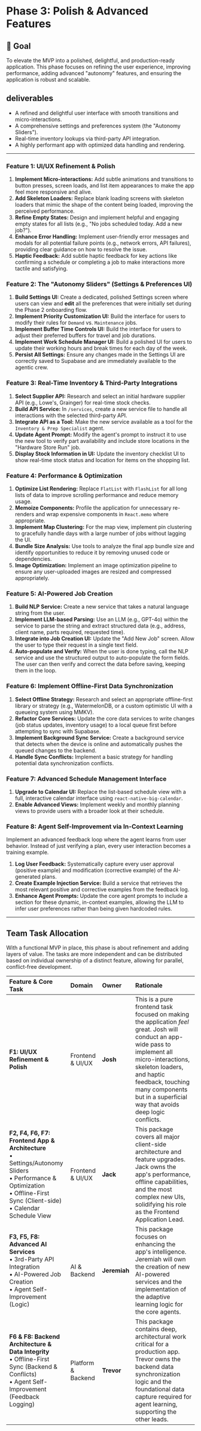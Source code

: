 # Phase 3: Polish & Advanced Features

## 🎯 Goal
To elevate the MVP into a polished, delightful, and production-ready application. This phase focuses on refining the user experience, improving performance, adding advanced "autonomy" features, and ensuring the application is robust and scalable.

##  deliverables
- A refined and delightful user interface with smooth transitions and micro-interactions.
- A comprehensive settings and preferences system (the "Autonomy Sliders").
- Real-time inventory lookups via third-party API integration.
- A highly performant app with optimized data handling and rendering.

---

### Feature 1: UI/UX Refinement & Polish

1.  **Implement Micro-interactions:** Add subtle animations and transitions to button presses, screen loads, and list item appearances to make the app feel more responsive and alive.
2.  **Add Skeleton Loaders:** Replace blank loading screens with skeleton loaders that mimic the shape of the content being loaded, improving the perceived performance.
3.  **Refine Empty States:** Design and implement helpful and engaging empty states for all lists (e.g., "No jobs scheduled today. Add a new job?").
4.  **Enhance Error Handling:** Implement user-friendly error messages and modals for all potential failure points (e.g., network errors, API failures), providing clear guidance on how to resolve the issue.
5.  **Haptic Feedback:** Add subtle haptic feedback for key actions like confirming a schedule or completing a job to make interactions more tactile and satisfying.

### Feature 2: The "Autonomy Sliders" (Settings & Preferences UI)

1.  **Build Settings UI:** Create a dedicated, polished Settings screen where users can view and **edit** all the preferences that were initially set during the Phase 2 onboarding flow.
2.  **Implement Priority Customization UI:** Build the interface for users to modify their rules for `Demand` vs. `Maintenance` jobs.
3.  **Implement Buffer Time Controls UI:** Build the interface for users to adjust their preferred buffers for travel and job durations.
4.  **Implement Work Schedule Manager UI:** Build a polished UI for users to update their working hours and break times for each day of the week.
5.  **Persist All Settings:** Ensure any changes made in the Settings UI are correctly saved to Supabase and are immediately available to the agentic crew.

### Feature 3: Real-Time Inventory & Third-Party Integrations

1.  **Select Supplier API:** Research and select an initial hardware supplier API (e.g., Lowe's, Grainger) for real-time stock checks.
2.  **Build API Service:** In `/services`, create a new service file to handle all interactions with the selected third-party API.
3.  **Integrate API as a Tool:** Make the new service available as a tool for the `Inventory & Prep Specialist` agent.
4.  **Update Agent Prompt:** Modify the agent's prompt to instruct it to use the new tool to verify part availability and include store locations in the "Hardware Store Run" job.
5.  **Display Stock Information in UI:** Update the inventory checklist UI to show real-time stock status and location for items on the shopping list.

### Feature 4: Performance & Optimization

1.  **Optimize List Rendering:** Replace `FlatList` with `FlashList` for all long lists of data to improve scrolling performance and reduce memory usage.
2.  **Memoize Components:** Profile the application for unnecessary re-renders and wrap expensive components in `React.memo` where appropriate.
3.  **Implement Map Clustering:** For the map view, implement pin clustering to gracefully handle days with a large number of jobs without lagging the UI.
4.  **Bundle Size Analysis:** Use tools to analyze the final app bundle size and identify opportunities to reduce it by removing unused code or dependencies.
5.  **Image Optimization:** Implement an image optimization pipeline to ensure any user-uploaded images are resized and compressed appropriately.

### Feature 5: AI-Powered Job Creation

1.  **Build NLP Service:** Create a new service that takes a natural language string from the user.
2.  **Implement LLM-based Parsing:** Use an LLM (e.g., GPT-4o) within the service to parse the string and extract structured data (e.g., address, client name, parts required, requested time).
3.  **Integrate into Job Creation UI:** Update the "Add New Job" screen. Allow the user to type their request in a single text field.
4.  **Auto-populate and Verify:** When the user is done typing, call the NLP service and use the structured output to auto-populate the form fields. The user can then verify and correct the data before saving, keeping them in the loop.

### Feature 6: Implement Offline-First Data Synchronization

1.  **Select Offline Strategy:** Research and select an appropriate offline-first library or strategy (e.g., WatermelonDB, or a custom optimistic UI with a queueing system using MMKV).
2.  **Refactor Core Services:** Update the core data services to write changes (job status updates, inventory usage) to a local queue first before attempting to sync with Supabase.
3.  **Implement Background Sync Service:** Create a background service that detects when the device is online and automatically pushes the queued changes to the backend.
4.  **Handle Sync Conflicts:** Implement a basic strategy for handling potential data synchronization conflicts.

### Feature 7: Advanced Schedule Management Interface

1.  **Upgrade to Calendar UI:** Replace the list-based schedule view with a full, interactive calendar interface using `react-native-big-calendar`.
2.  **Enable Advanced Views:** Implement weekly and monthly planning views to provide users with a broader look at their schedule.

### Feature 8: Agent Self-Improvement via In-Context Learning
Implement an advanced feedback loop where the agent learns from user behavior. Instead of just verifying a plan, every user interaction becomes a training example.

1.  **Log User Feedback:** Systematically capture every user approval (positive example) and modification (corrective example) of the AI-generated plans.
2.  **Create Example Injection Service:** Build a service that retrieves the most relevant positive and corrective examples from the feedback log.
3.  **Enhance Agent Prompts:** Update the core agent prompts to include a section for these dynamic, in-context examples, allowing the LLM to infer user preferences rather than being given hardcoded rules.

---

## Team Task Allocation
With a functional MVP in place, this phase is about refinement and adding layers of value. The tasks are more independent and can be distributed based on individual ownership of a distinct feature, allowing for parallel, conflict-free development.

| Feature & Core Task | Domain | Owner | Rationale |
| :--- | :--- | :--- | :--- |
| **F1: UI/UX Refinement & Polish** | Frontend & UI/UX | **Josh** | This is a pure frontend task focused on making the application *feel* great. Josh will conduct an app-wide pass to implement all micro-interactions, skeleton loaders, and haptic feedback, touching many components but in a superficial way that avoids deep logic conflicts. |
| **F2, F4, F6, F7: Frontend App & Architecture** <br/> • Settings/Autonomy Sliders <br/> • Performance & Optimization <br/> • Offline-First Sync (Client-side) <br/> • Calendar Schedule View | Frontend & UI/UX | **Jack** | This package covers all major client-side architecture and feature upgrades. Jack owns the app's performance, offline capabilities, and the most complex new UIs, solidifying his role as the Frontend Application Lead. |
| **F3, F5, F8: Advanced AI Services** <br/> • 3rd-Party API Integration <br/> • AI-Powered Job Creation <br/> • Agent Self-Improvement (Logic) | AI & Backend | **Jeremiah** | This package focuses on enhancing the app's intelligence. Jeremiah will own the creation of new AI-powered services and the implementation of the adaptive learning logic for the core agents. |
| **F6 & F8: Backend Architecture & Data Integrity** <br/> • Offline-First Sync (Backend & Conflicts) <br/> • Agent Self-Improvement (Feedback Logging) | Platform & Backend | **Trevor** | This package contains deep, architectural work critical for a production app. Trevor owns the backend data synchronization logic and the foundational data capture required for agent learning, supporting the other leads. | 